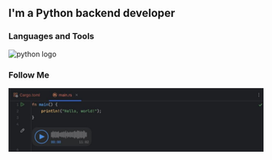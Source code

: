 ## I'm a Python backend developer

### Languages and Tools


<div align="left">
  <img src="https://cdn.jsdelivr.net/gh/devicons/devicon/icons/python/python-original.svg" height="40" alt="python logo"  />
  <img width="12" />

</div>


### Follow Me

![Header](https://github.com/aTETaGod/atetagod/blob/main/assets/IMG_20231124_170106_672.jpg)